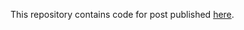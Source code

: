 This repository contains code for post published [here](https://chickenandsnake.github.io/linode-cluster-for-less-than-1USD.html).


